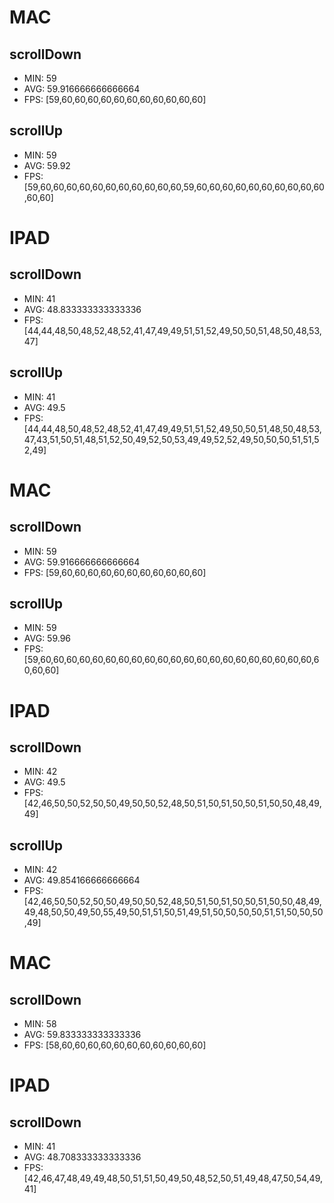 # MAC
## scrollDown
 - MIN: 59
 - AVG: 59.916666666666664
 - FPS: [59,60,60,60,60,60,60,60,60,60,60,60]

## scrollUp
 - MIN: 59
 - AVG: 59.92
 - FPS: [59,60,60,60,60,60,60,60,60,60,60,60,59,60,60,60,60,60,60,60,60,60,60,60,60]

# IPAD
## scrollDown
 - MIN: 41
 - AVG: 48.833333333333336
 - FPS: [44,44,48,50,48,52,48,52,41,47,49,49,51,51,52,49,50,50,51,48,50,48,53,47]

## scrollUp
 - MIN: 41
 - AVG: 49.5
 - FPS: [44,44,48,50,48,52,48,52,41,47,49,49,51,51,52,49,50,50,51,48,50,48,53,47,43,51,50,51,48,51,52,50,49,52,50,53,49,49,52,52,49,50,50,50,51,51,52,49]

# MAC
## scrollDown
 - MIN: 59
 - AVG: 59.916666666666664
 - FPS: [59,60,60,60,60,60,60,60,60,60,60,60]

## scrollUp
 - MIN: 59
 - AVG: 59.96
 - FPS: [59,60,60,60,60,60,60,60,60,60,60,60,60,60,60,60,60,60,60,60,60,60,60,60,60]

# IPAD
## scrollDown
 - MIN: 42
 - AVG: 49.5
 - FPS: [42,46,50,50,52,50,50,49,50,50,52,48,50,51,50,51,50,50,51,50,50,48,49,49]

## scrollUp
 - MIN: 42
 - AVG: 49.854166666666664
 - FPS: [42,46,50,50,52,50,50,49,50,50,52,48,50,51,50,51,50,50,51,50,50,48,49,49,48,50,50,49,50,55,49,50,51,51,50,51,49,51,50,50,50,50,51,51,50,50,50,49]

# MAC
## scrollDown
 - MIN: 58
 - AVG: 59.833333333333336
 - FPS: [58,60,60,60,60,60,60,60,60,60,60,60]

# IPAD
## scrollDown
 - MIN: 41
 - AVG: 48.708333333333336
 - FPS: [42,46,47,48,49,49,48,50,51,51,50,49,50,48,52,50,51,49,48,47,50,54,49,41]

